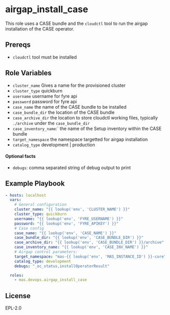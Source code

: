 airgap_install_case
===================

This role uses a CASE bundle and the `cloudctl` tool to run the airgap installation of the CASE operator.


Prereqs
-------

- `cloudctl` tool must be installed

Role Variables
--------------

- `cluster_name` Gives a name for the provisioned cluster
- `cluster_type` quickburn
- `username` username for fyre api
- `password` password for fyre api
- `case_name` the name of the CASE bundle to be installed
- `case_bundle_dir` the location of the CASE bundle
- `case_archive_dir` the location to store cloudctl working files, typically `./archive` under the `case_bundle_dir`
- `case_inventory_name`:` the name of the Setup inventory within the CASE bundle
- `target_namespace` the namespace targetted for airgap installation
- `catalog_type` development | production

#### Optional facts
- `debugs`: comma separated string of debug output to print


Example Playbook
----------------

```yaml
- hosts: localhost
  vars:
    # General configuration
    cluster_name: "{{ lookup('env', 'CLUSTER_NAME') }}"
    cluster_type: quickburn
    username: "{{ lookup('env', 'FYRE_USERNAME') }}"
    password: "{{ lookup('env', 'FYRE_APIKEY') }}"
    # Case config
    case_name: "{{ lookup('env', 'CASE_NAME') }}"
    case_bundle_dir: "{{ lookup('env', 'CASE_BUNDLE_DIR') }}"
    case_archive_dir: "{{ lookup('env', 'CASE_BUNDLE_DIR') }}/archive"
    case_inventory_name: "{{ lookup('env', 'CASE_INV_NAME') }}"
    # Airgap control parameters:
    target_namespace: "mas-{{ lookup('env', 'MAS_INSTANCE_ID') }}-core"
    catalog_type: development
    debugs: "_oc_status,installOperatorResult"

  roles:
    - mas.devops.airgap_install_case

```

License
-------

EPL-2.0
